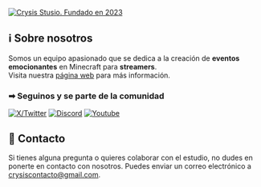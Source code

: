 [![Crysis Stusio. Fundado en 2023](https://pbs.twimg.com/media/GCuAWwWXkAARWgu?format=webp&name=4096x4096)](https://crysistudio.xyz/)

## ℹ Sobre nosotros

Somos un equipo apasionado que se dedica a la creación de **eventos emocionantes** en Minecraft para **streamers**.
<br/>
Visita nuestra [página web](https://crysistudio.xyz/) para más información.

### ➡ Seguinos y se parte de la comunidad

[![X/Twitter](https://img.shields.io/static/v1?message=X/Twitter&logo=x&label=&color=000&logoColor=white&labelColor=&style=for-the-badge)](https://twitter.com/crysisstudio)
[![Discord](https://img.shields.io/static/v1?message=Discord&logo=discord&label=&color=7289DA&logoColor=white&labelColor=&style=for-the-badge)](http://ds.crysistudio.xyz)
[![Youtube](https://img.shields.io/static/v1?message=Youtube&logo=youtube&label=&color=FF0000&logoColor=white&labelColor=&style=for-the-badge)](https://www.youtube.com/@CrysisStudio)

## 📌 Contacto

Si tienes alguna pregunta o quieres colaborar con el estudio, no dudes en ponerte en contacto con nosotros. Puedes enviar un correo electrónico a crysiscontacto@gmail.com.
